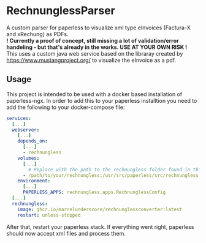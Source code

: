 # RechnunglessParser
A custom parser for paperless to visualize xml type eInvoices (Factura-X and xRechung) as PDFs.  
**! Currently a proof of concept, still missing a lot of validation/error handeling - but that's already in the works. USE AT YOUR OWN RISK !**  
This uses a custom java web service based on the libraray created by https://www.mustangproject.org/ to visualize the eInvoice as a pdf.
## Usage
This project is intended to be used with a docker based installation of paperless-ngx. In order to add this to your paperless installtion you need to add the following to your docker-compose file:
```yaml
services:
  [...]
  webserver:
    [...]
    depends_on:
      [...]
      - rechnungless
    volumes:
      [...]
        # Replace with the path to the rechnungless folder found in this repo
      - /path/to/your/rechnungless:/usr/src/paperless/src/rechnungless
    environment:
      [...]
      PAPERLESS_APPS: rechnungless.apps.RechnunglessConfig
  [...]
  rechnungless:
    image: ghcr.io/marrelunderscore/rechnunglessconverter:latest
    restart: unless-stopped
```
After that, restart your paperless stack. If everything went right, paperless should now accept xml files and process them.

